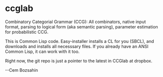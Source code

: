 # ccglab
Combinatory Categorial Grammar (CCG): All combinators, native input format, parsing to logical form (aka semantic parsing), parameter estimation for probabilistic CCG.

This is Common Lisp code. Easy-installer installs a CL for you (SBCL), and downloads and installs all necesssary files.
If you already have an ANSI Common Lisp, it can work with it too.

Right now, the git repo is just a pointer to the latest in CCGlab at dropbox.

--Cem Bozsahin
